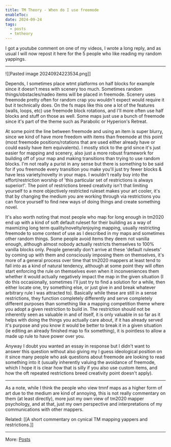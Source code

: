 ```yaml
---
title: TM Theory - When do I use freemode
enableToc: 
date: 2024-09-24
tags:
  - posts
  - tmtheory
---
```

I got a youtube comment on one of my videos, I wrote a long reply, and as usual I will now repost it here for the 5 people who like reading my random yappings.

---
![[Pasted image 20240924223534.png]]

Depends, I sometimes place wtmt platforms on half blocks for example since it doesn't mess with scenery too much. Sometimes random things/obstacles/nadeo items will be placed in freemode. Scenery uses freemode pretty often for random crap you wouldn't expect would require it but it technically does. On the fs maps like this one a lot of the features (walls, loops, etc) use freemode block rotations, and I'll more often use half blocks and stuff on those as well. Some maps just use a bunch of freemode since it's part of the theme such as Parabolic or Hyperion's Retreat.

At some point the line between freemode and using an item is super blurry, since we kind of have more freedom with items than freemode at this point (most freemode positions/rotations that are used either already have or could easily have item equivalents). I mostly stick to the grid since it's just easier for mapping and scenery, also just a more robust framework for building off of your map and making transitions than trying to use random blocks. I'm not really a purist in any sense but there is something to be said for if you freemode every transition you make you'll just try fewer blocks & have less variety/novelty in your maps. I wouldn't really buy into the effort/restriction worship of 'this particular set of restrictions is always superior!'. The point of restrictions breed creativity isn't that limiting yourself to a more objectively restricted ruleset makes your art cooler, it's that by changing the medium you are working through via restrictions you can force yourself to find new ways of doing things and create something novel. 

It's also worth noting that most people who map for long enough in tm2020 end up with a kind of soft default ruleset for their building as a way of maxmizing long term quality/novelty/enjoying mapping, usually restricting freemode to some context of use as I described in my maps and sometimes other random things. Some people avoid items they deem not vanilla enough, although almost nobody actually restricts themselves to 100% vanilla blocks only. People generally don't arrive at these 'default rulesets' by coming up with them and consciously imposing them on themselves, it's more of a general process over time that tm2020 mappers at least tend to fall into as a kind of natural tendency, although at some point they will often start enforcing the rule on themselves even when it inconveniences them whether it would actually negatively impact the map in the given situation (I do this occasionally, sometimes I'll just try to find a solution for a while, then either locate one, try something else, or just give in and break whatever arbitrary rule I was attracted to). Basically while these are still in a sense restrictions, they function completely differently and serve completely different purposes than something like a mapping competition theme where you adopt a given restriction to build in. The restriction should not be inherently seen as valuable in and of itself, it is only valuable in so far as it helps with doing the things you actually care about, if it has already served it's purpose and you know it would be better to break it in a given situation (ie editing an already finished map to fix something), it is pointless to allow a made up rule to have power over you.

Anyway I doubt you wanted an essay in response but I didn't want to answer this question without also giving my I guess ideological position on it since many people who ask questions about freemode are looking to read something into it (usually inherently valuing the avoidance of freemode, which I hope it is clear how that is silly if you also use custom items, and how the oft repeated restrictions breed creativity point doesn't apply).

---

As a note, while I think the people who view tmnf maps as a higher form of art due to the medium are kind of annoying, this is not really commentary on them (at least directly), more just my own view of tm2020 mapper psychology, and at that, just my own perspective and interpretations of my communications with other mappers.

Related: [[A short commentary on cynical TM mapping yappers and restrictions.]] 

---
More: [Posts](./tags/posts)